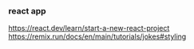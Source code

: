 ### react app

https://react.dev/learn/start-a-new-react-project
https://remix.run/docs/en/main/tutorials/jokes#styling